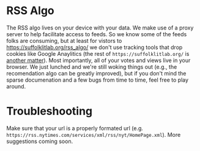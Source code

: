 # RSS Algo

The RSS algo lives on your device with your data. We make use of a proxy server to help facilitate access to feeds. So we know some of the feeds folks are consuming, but at least for vistors to https://suffolklitlab.org/rss_algo/ we don't use tracking tools that drop cookies like Google Anaylitics (the rest of `https://suffolklitlab.org/` is [another matter](https://suffolklitlab.org/terms/)). Most importantly, all of your votes and views live in your browser. We just lunched and we're still woking things out (e.g., the recomendation algo can be greatly improved), but if you don't mind the sparse documenation and a few bugs from time to time, feel free to play around.

# Troubleshooting

Make sure that your url is a properly formated url (e.g. `https://rss.nytimes.com/services/xml/rss/nyt/HomePage.xml`). More suggestions coming soon.
